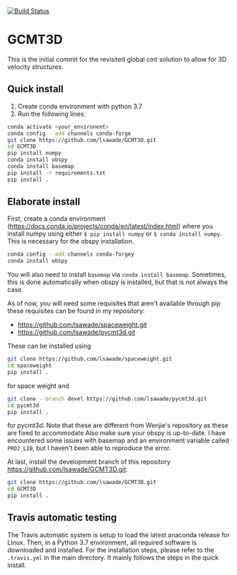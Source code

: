 [![Build Status](https://travis-ci.com/lsawade/GCMT3D.svg?branch=devel)](https://travis-ci.com/lsawade/GCMT3D)

# GCMT3D

This is the initial commit for the revisited global cmt solution to allow for 3D 
velocity structures.


## Quick install

1. Create conda environment with python 3.7
2. Run the following lines:
```bash
conda activate <your_environent>
conda config --add channels conda-forge
git clone https://github.com/lsawade/GCMT3D.git
cd GCMT3D
pip install numpy
conda install obspy
conda install basemap
pip install -r requirements.txt
pip install .
```

## Elaborate install

First, create a conda environment 
(https://docs.conda.io/projects/conda/en/latest/index.html) where you install 
numpy using either `$ pip install numpy` or `$ conda install numpy`. This is 
necessary for the obspy installation.

```bash
conda config --add channels conda-forgey
conda install obspy
```

You will also need to install `basemap` via `conda install basemap`. Sometimes,
this is done automatically when obspy is installed, but that is not always the
case.

As of now, you will need some requisites that aren't available through pip these 
requisites can be found in my repository:

* https://github.com/lsawade/spaceweight.git
* https://github.com/lsawade/pycmt3d.git

These can be installed using

```bash
git clone https://github.com/lsawade/spaceweight.git
cd spaceweight
pip install .
```

for space weight and

```bash
git clone --branch devel https://github.com/lsawade/pycmt3d.git
cd pycmt3d
pip install .
```

for pycmt3d. Note that these are different from Wenjie's repository as these are
fixed to accommodate Also make sure your obspy is up-to-date. I have encountered
some issues with basemap and an environment variable called `PROJ_LIB`, but I 
haven't been able to reproduce the error.

At last, install the development branch of this repository 
https://github.com/lsawade/GCMT3D.git:

```bash
git clone https://github.com/lsawade/GCMT3D.git
cd GCMT3D
pip install .
```

## Travis automatic testing

The Travis automatic system is setup to load the latest anaconda release for 
Linux. Then, in a Python 3.7 environment, all required software is downloaded 
and installed. For the installation steps, please refer to the `.travis.yml` in 
the main directory. It mainly follows the steps in the quick install.

